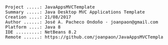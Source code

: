 <pre>

Project .....: JavaAppsMVCTemplate
Summary .....: Java Desktop MVC Applications Template
Creation ....: 21/08/2017
Author ......: José A. Pacheco Ondoño - joanpaon@gmail.com
Platform ....: Java 8
IDE .........: NetBeans 8.2
Remote ......: https://github.com/joanpaon/JavaAppsMVCTemplate.git

</pre>
